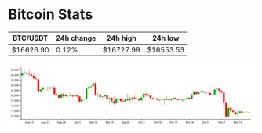 # Bitcoin Stats

BTC/USDT|24h change|24h high|24h low|
|---|---|---|---|
|$16626.90|0.12%|$16727.99|$16553.53|

<img src="./chart.svg">
